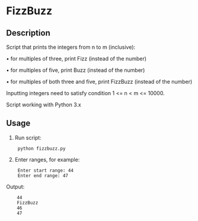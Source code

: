 # FizzBuzz


## Description

Script that prints the integers from n to m (inclusive):

• for multiples of three, print Fizz (instead of the number)

• for multiples of five, print Buzz (instead of the number)

• for multiples of both three and five, print FizzBuzz (instead of the number)

Inputting integers need to satisfy condition 1 <= n < m <= 10000.

Script working with Python 3.x

## Usage

1. Run script:

        python fizzbuzz.py
        
2. Enter ranges, for example:

        Enter start range: 44
        Enter end range: 47
        
Output:

        44
        FizzBuzz
        46
        47

